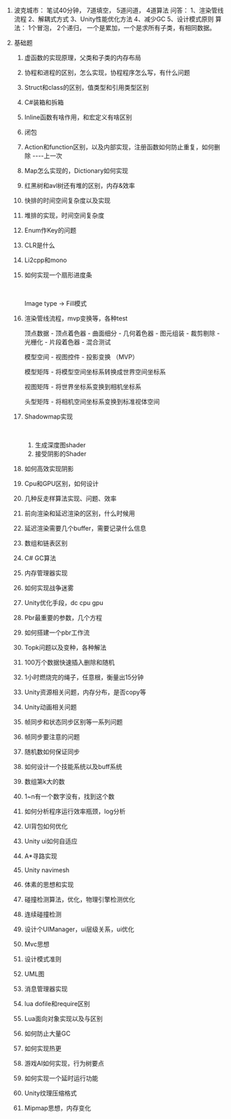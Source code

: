 1. 波克城市： 
	笔试40分钟， 7道填空， 5道问道， 4道算法
	问答：
		1、渲染管线流程
		2、解耦式方式
		3、Unity性能优化方法
		4、减少GC
		5、设计模式原则
	算法： 1个冒泡， 2个递归， 一个是累加，一个是求所有子类，有相同数据。
	
2. 基础题
	1. 虚函数的实现原理，父类和子类的内存布局
	
	2. 协程和进程的区别，怎么实现，协程程序怎么写，有什么问题
	
	3. Struct和class的区别，值类型和引用类型区别
	
	4. C#装箱和拆箱
	
	5. Inline函数有啥作用，和宏定义有啥区别
	
	6. 闭包
	
	7. Action和function区别，以及内部实现，注册函数如何防止重复，如何删除 ----上一次
	
	8. Map怎么实现的，Dictionary如何实现
	
	9. 红黑树和avl树还有堆的区别，内存&效率
	
	10. 快排的时间空间复杂度以及实现
	
	11. 堆排的实现，时间空间复杂度
	
	12. Enum作Key的问题
	
	13. CLR是什么
	
	14. Li2cpp和mono
	
	15. 如何实现一个扇形进度条
	
	    ​	
	
	    Image type -> Fill模式
	
	    
	
	    
	
	16. 渲染管线流程，mvp变换等，各种test
	
	    
	
	    顶点数据 - 顶点着色器 - 曲面细分 - 几何着色器 - 图元组装 - 裁剪剔除 - 光栅化 - 片段着色器 - 混合测试
	
	    模型空间 - 视图控件 - 投影变换 （MVP）
	
	    模型矩阵 -  将模型空间坐标系转换成世界空间坐标系
	
	    视图矩阵 -  将世界坐标系变换到相机坐标系
	
	    头型矩阵 -  将相机空间坐标系变换到标准视体空间
	
	    
	
	17. Shadowmap实现
	
	    ​	
	
	    1. 生成深度图shader
	    2. 接受阴影的Shader
	
	    
	
	18. 如何高效实现阴影
	
	19. Cpu和GPU区别，如何设计
	
	20. 几种反走样算法实现、问题、效率
	
	21. 前向渲染和延迟渲染的区别，什么时候用
	
	22. 延迟渲染需要几个buffer，需要记录什么信息
	
	23. 数组和链表区别
	
	24. C# GC算法
	
	25. 内存管理器实现
	
	26. 如何实现战争迷雾
	
	27. Unity优化手段，dc cpu gpu
	
	28. Pbr最重要的参数，几个方程
	
	29. 如何搭建一个pbr工作流
	
	30. Topk问题以及变种，各种解法
	
	31. 100万个数据快速插入删除和随机
	
	32. 1小时燃烧完的绳子，任意根，衡量出15分钟
	
	33. Unity资源相关问题，内存分布，是否copy等
	
	34. Unity动画相关问题
	
	35. 帧同步和状态同步区别等一系列问题
	
	36. 帧同步要注意的问题
	
	37. 随机数如何保证同步
	
	38. 如何设计一个技能系统以及buff系统
	
	39. 数组第k大的数
	
	40. 1~n有一个数字没有，找到这个数
	
	41. 如何分析程序运行效率瓶颈，log分析
	
	42. UI背包如何优化
	
	43. Unity ui如何自适应
	
	44. A*寻路实现
	
	45. Unity navimesh
	
	46. 体素的思想和实现
	
	47. 碰撞检测算法，优化，物理引擎检测优化
	
	48. 连续碰撞检测
	
	49. 设计个UIManager，ui层级关系，ui优化
	
	50. Mvc思想
	
	51. 设计模式准则
	
	52. UML图
	
	53. 消息管理器实现
	
	54. lua dofile和require区别
	
	55. Lua面向对象实现以及与区别
	
	56. 如何防止大量GC
	
	57. 如何实现热更
	
	58. 游戏AI如何实现，行为树要点
	
	59. 如何实现一个延时运行功能
	
	60. Unity纹理压缩格式
	
	61. Mipmap思想，内存变化
